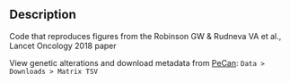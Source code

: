 ## Description
Code that reproduces figures from the Robinson GW &amp; Rudneva VA et al., Lancet Oncology 2018 paper

View genetic alterations and download metadata from [PeCan](https://pecan.stjude.cloud/proteinpaint/study/MB-SJYC07):
`Data > Downloads > Matrix TSV`

